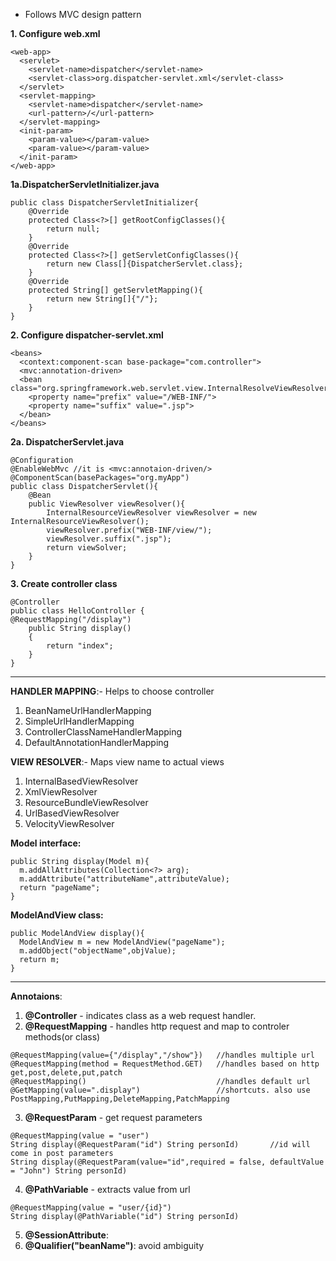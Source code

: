 - Follows MVC design pattern

**1. Configure web.xml**
```
<web-app>
  <servlet>
    <servlet-name>dispatcher</servlet-name>
    <servlet-class>org.dispatcher-servlet.xml</servlet-class>
  </servlet>
  <servlet-mapping>
    <servlet-name>dispatcher</servlet-name>
    <url-pattern>/</url-pattern>
  </servlet-mapping>
  <init-param>
    <param-value></param-value>
    <param-value></param-value>
  </init-param>
</web-app>
```
**1a.DispatcherServletInitializer.java**
```
public class DispatcherServletInitializer{
	@Override
	protected Class<?>[] getRootConfigClasses(){
		return null;
	}
	@Override
	protected Class<?>[] getServletConfigClasses(){
		return new Class[]{DispatcherServlet.class};
	}
	@Override
	protected String[] getServletMapping(){
		return new String[]{"/"};
	}
}
```
**2. Configure dispatcher-servlet.xml**
```
<beans>
  <context:component-scan base-package="com.controller">
  <mvc:annotation-driven>
  <bean class="org.springframework.web.servlet.view.InternalResolveViewResolver">
    <property name="prefix" value="/WEB-INF/">
    <property name="suffix" value=".jsp">
  </bean>
</beans>
```
**2a. DispatcherServlet.java**
```
@Configuration
@EnableWebMvc //it is <mvc:annotaion-driven/>
@ComponentScan(basePackages="org.myApp")
public class DispatcherServlet(){
	@Bean
	public ViewResolver viewResolver(){
		InternalResourceViewResolver viewResolver = new InternalResourceViewResolver();
		viewResolver.prefix("WEB-INF/view/");
		viewResolver.suffix(".jsp");
		return viewSolver;
	}
}
```
**3. Create controller class**
```
@Controller  
public class HelloController {  
@RequestMapping("/display")  
    public String display()  
    {  
        return "index";  
    }     
}  
```
---
**HANDLER MAPPING**:- Helps to choose controller
1. BeanNameUrlHandlerMapping
2. SimpleUrlHandlerMapping
3. ControllerClassNameHandlerMapping
4. DefaultAnnotationHandlerMapping 
	
**VIEW RESOLVER**:- Maps view name to actual views
1. InternalBasedViewResolver
2. XmlViewResolver
3. ResourceBundleViewResolver
4. UrlBasedViewResolver
5. VelocityViewResolver
      
**Model interface:**
```
public String display(Model m){
  m.addAllAttributes(Collection<?> arg);
  m.addAttribute("attributeName",attributeValue);
  return "pageName";
}
```
**ModelAndView class:**
```
public ModelAndView display(){
  ModelAndView m = new ModelAndView("pageName");
  m.addObject("objectName",objValue);
  return m;
}
```
---
**Annotaions**:
1. **@Controller** - indicates class as a web request handler.
2. **@RequestMapping** - handles http request and map to controler methods(or class) 
```
@RequestMapping(value={"/display","/show"})   //handles multiple url
@RequestMapping(method = RequestMethod.GET)   //handles based on http get,post,delete,put,patch
@RequestMapping()                             //handles default url
@GetMapping(value=".display")                 //shortcuts. also use PostMapping,PutMapping,DeleteMapping,PatchMapping
```
3. **@RequestParam** - get request parameters
```
@RequestMapping(value = "user") 
String display(@RequestParam("id") String personId)       //id will come in post parameters
String display(@RequestParam(value="id",required = false, defaultValue = "John") String personId)
```
4. **@PathVariable** - extracts value from url
```
@RequestMapping(value = "user/{id}") 
String display(@PathVariable("id") String personId)      
```
5. **@SessionAttribute**:
6. **@Qualifier("beanName")**: avoid ambiguity
